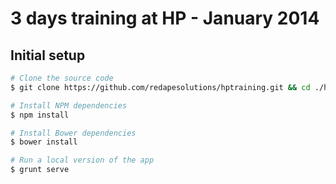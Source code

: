 # 3 days training at HP - January 2014

## Initial setup
```sh
# Clone the source code
$ git clone https://github.com/redapesolutions/hptraining.git && cd ./hptraining

# Install NPM dependencies
$ npm install

# Install Bower dependencies
$ bower install

# Run a local version of the app
$ grunt serve
```
